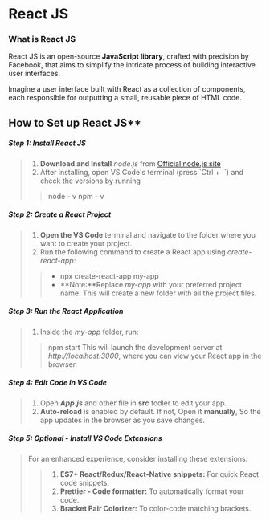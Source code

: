 # React JS

### What is React JS

React JS is an open-source **JavaScript library**, crafted with precision by Facebook, that aims to simplify the intricate process of building interactive user interfaces. 

Imagine a user interface built with React as a collection of components, each responsible for outputting a small, reusable piece of HTML code.

## How to Set up React JS**

##### Step 1: Install React JS

> 1. **Download and Install** *node.js* from [Official node.js site](https://nodejs.org/en)
> 2. After installing, open VS Code's terminal (press `Ctrl + ``) and check the versions by running
>> node - v
>> npm - v

##### Step 2: Create a React Project

> 1. **Open the VS Code** terminal and navigate to the folder where you want to create your project.
> 2. Run the following command to create a React app using *create-react-app:*
>> - npx create-react-app my-app
>> - **Note:**Replace *my-app* with your preferred project name. This will create a new folder with all the project files.

##### Step 3: Run the React Application

> 1. Inside the  *my-app* folder, run:
>> npm start
> This will launch the development server at *http://localhost:3000*, where you can view your React app in the browser.

##### Step 4: Edit Code in VS Code

> 1. Open ***App.js*** and other file in **src** fodler to edit your app.
> 2. **Auto-reload** is enabled by default. If not, Open it **manually**, So the app updates in the browser as you save changes.

##### Step 5: Optional - Install VS Code Extensions
> For an enhanced experience, consider installing these extensions:
>> 1. **ES7+ React/Redux/React-Native snippets:** For quick React code snippets.
>> 2. **Prettier - Code formatter:** To automatically format your code.
>> 3. **Bracket Pair Colorizer:** To color-code matching brackets.
